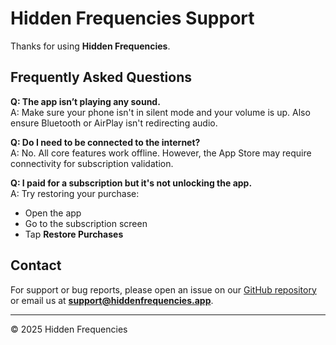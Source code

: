 # Hidden Frequencies Support

Thanks for using **Hidden Frequencies**.

## Frequently Asked Questions

**Q: The app isn’t playing any sound.**  
A: Make sure your phone isn't in silent mode and your volume is up. Also ensure Bluetooth or AirPlay isn't redirecting audio.

**Q: Do I need to be connected to the internet?**  
A: No. All core features work offline. However, the App Store may require connectivity for subscription validation.

**Q: I paid for a subscription but it's not unlocking the app.**  
A: Try restoring your purchase:
- Open the app
- Go to the subscription screen
- Tap **Restore Purchases**

## Contact

For support or bug reports, please open an issue on our [GitHub repository](https://github.com/YOUR-REPO-HERE) or email us at **support@hiddenfrequencies.app**.

---

© 2025 Hidden Frequencies
